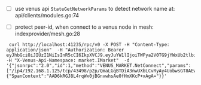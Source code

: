 - [ ] use venus api `StateGetNetworkParams` to detect network name at: api/clients/modules.go:74
- [ ] protect peer-id, when connect to a venus node in mesh: indexprovider/mesh.go:28 


```shell
 curl http://localhost:41235/rpc/v0 -X POST -H "Content-Type: application/json"  -H "Authorization: Bearer eyJhbGciOiJIUzI1NiIsInR5cCI6IkpXVCJ9.eyJuYW1lIjoiTWFya2V0TG9jYWxUb2tlbiIsInBlcm0iOiJhZG1pbiIsImV4dCI6IiJ9.ediIdhR5zg4cCeYLj8AAisEefEflm5mTdS4BeZ_wurU" -H "X-Venus-Api-Namespace: market.IMarket"  -d '{"jsonrpc":"2.0","id":1,"method":"VENUS_MARKET.NetConnect","params":["/ip4/192.168.1.125/tcp/43498/p2p/QmaLGqBTDiA3nwUXbLCvRyAy4UobwsGT8AEwHz6Yqv9248"],"meta":{"SpanContext":"AAD6kRGJ8L4rqWx0jBGnvwhsAe0fHmXKcP+xAgA="}}'
```